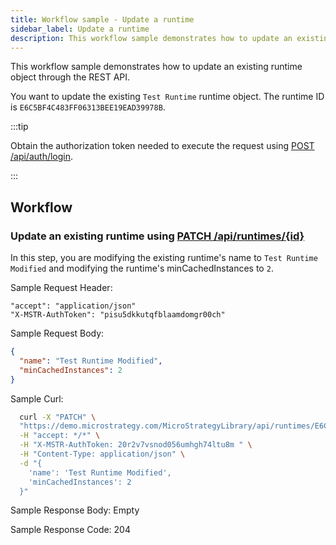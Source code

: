 ```yaml
---
title: Workflow sample - Update a runtime
sidebar_label: Update a runtime
description: This workflow sample demonstrates how to update an existing runtime object through the REST API.
---
```


This workflow sample demonstrates how to update an existing runtime object through the REST API.

You want to update the existing `Test Runtime` runtime object. The runtime ID is `E6C5BF4C483FF06313BEE19EAD39978B`.

:::tip

Obtain the authorization token needed to execute the request using [POST /api/auth/login](https://demo.microstrategy.com/MicroStrategyLibrary/api-docs/index.html#/Authentication/postLogin).

:::

## Workflow

### Update an existing runtime using [PATCH /api/runtimes/{id}](https://demo.microstrategy.com/MicroStrategyLibrary/api-docs/index.html#/Runtimes/modifyScriptRuntime)

In this step, you are modifying the existing runtime's name to `Test Runtime Modified` and modifying the runtime's minCachedInstances to `2`.

Sample Request Header:

```http
"accept": "application/json"
"X-MSTR-AuthToken": "pisu5dkkutqfblaamdomgr00ch"
```

Sample Request Body:

```json
{
  "name": "Test Runtime Modified",
  "minCachedInstances": 2
}
```

Sample Curl:

```bash
  curl -X "PATCH" \
  "https://demo.microstrategy.com/MicroStrategyLibrary/api/runtimes/E6C5BF4C483FF06313BEE19EAD39978B" \
  -H "accept: */*" \
  -H "X-MSTR-AuthToken: 20r2v7vsnod056umhgh74ltu8m " \
  -H "Content-Type: application/json" \
  -d "{
    'name': 'Test Runtime Modified',
    'minCachedInstances': 2
  }"
```

Sample Response Body: Empty

Sample Response Code: 204
